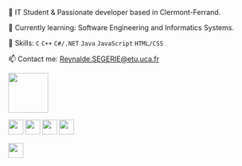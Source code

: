 🚀 IT Student & Passionate developer based in Clermont-Ferrand. 

🌱 Currently learning: Software Engineering and Informatics Systems.

💼 Skills: ``C`` ``C++`` ``C#/.NET`` ``Java`` ``JavaScript`` ``HTML/CSS``

📫 Contact me: Reynalde.SEGERIE@etu.uca.fr

<img src="https://user-images.githubusercontent.com/74038190/212281775-b468df30-4edc-4bf8-a4ee-f52e1aaddc86.gif" width=80>


<img src="https://user-images.githubusercontent.com/74038190/238200426-29fd6286-4e7b-4d6c-818f-c4765d5e39a9.gif" width=30> <img src="https://user-images.githubusercontent.com/74038190/238200428-67f477ed-6624-42da-99f0-1a7b1a16eecb.gif" width=30> <img src="https://user-images.githubusercontent.com/74038190/212257454-16e3712e-945a-4ca2-b238-408ad0bf87e6.gif" width=30> <img src="https://user-images.githubusercontent.com/74038190/212280823-79088828-a258-4a4d-8d6c-96315d5a07af.gif" width=30>


<img src="https://global-uploads.webflow.com/5d0dc87aac109e1ffdbe379c/60ae653a7639216a82aa0070_7x2m3HcBJUs05fsu_zK9Ik2fD-_lSQoCGnP3oGsvpVwWRj2qGlufGIaGczR8uxrZaW72BlOgchjWhxII4UgidQeyF1GMHHaKtJo-yyZZ3eKTfSM6Puxx1BI_EcjEUG646dMwYE8.png" width=30>
